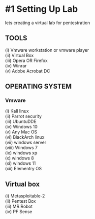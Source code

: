 # #1 Setting Up Lab
lets creating a virtual lab for pentestration

## TOOLS
(i)   Vmware workstation or vmware player                    
(ii)  Virtual Box                  
(iii) Opera OR Firefox  
(iv)  Winrar                    
(v)   Adobe Acrobat DC 

## OPERATING SYSTEM
### Vmware 
(i)    Kali linux                                 
(ii)   Parrot security                            
(iii)  UbuntuDDE                                
(iv)   Windows 10                      
(v)    Any Mac OS                           
(vi)   BlackArch linux                        
(vii)  windows server                        
(viii) Windows 7                        
(ix)   windows xp                    
(x)    windows 8                   
(xi)   windows 11                    
(xii)  Elementry OS                               
## Virtual box
(i)    Metasploitable-2                    
(ii)   Pentest Box                         
(iii)  MR.Robot                     
(iv)   PF Sense           
